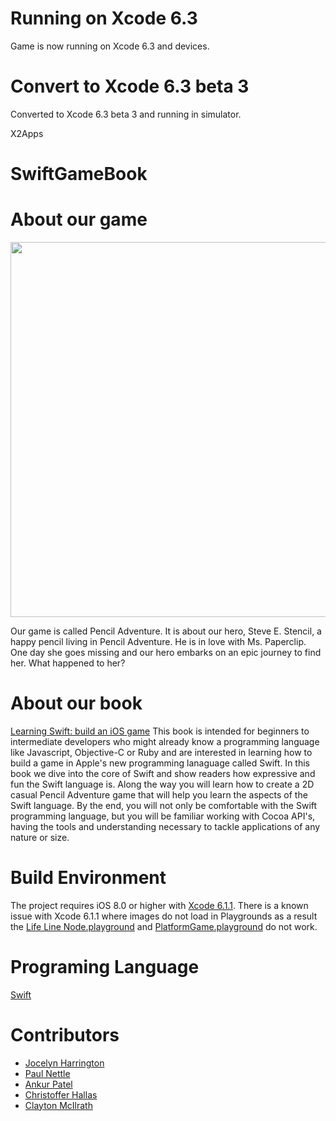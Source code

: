 Running on Xcode 6.3
====================
Game is now running on Xcode 6.3 and devices.


Convert to Xcode 6.3 beta 3
===========================
Converted to Xcode 6.3 beta 3 and running in simulator.

X2Apps


SwiftGameBook
=============
# About our game

<img src="https://github.com/jocelynlih/SwiftGameBook/blob/master/GamePreview.gif" width=600px>

Our game is called Pencil Adventure. It is about our hero, Steve E. Stencil, a happy pencil living in Pencil Adventure. He is in love with Ms. Paperclip. One day she goes missing and our hero embarks on an epic journey to find her. What happened to her?

# About our book
[Learning Swift: build an iOS game](http://shop.oreilly.com/product/9781939902115.do) 
This book is intended for beginners to intermediate developers who might already know a programming language like Javascript, Objective-C or Ruby and are interested in learning how to build a game in Apple's new programming lanaguage called Swift. 
In this book we dive into the core of Swift and show readers how expressive and fun the Swift language is. Along the way you will learn how to create a 2D casual Pencil Adventure game that will help you learn the aspects of the Swift language. By the end, you will not only be comfortable with the Swift programming language, but you will be familiar working with Cocoa API's, having the tools and understanding necessary to tackle applications of any nature or size.

# Build Environment
The project requires iOS 8.0 or higher with [Xcode 6.1.1](https://itunes.apple.com/us/app/xcode/id497799835?ls=1&mt=12). There is a known issue with Xcode 6.1.1 where images do not load in Playgrounds as a result the [Life Line Node.playground](https://github.com/jocelynlih/SwiftGameBook/tree/master/Playgrounds) and [PlatformGame.playground](https://github.com/jocelynlih/SwiftGameBook/tree/master/Playgrounds) do not work.

# Programing Language 
[Swift](https://developer.apple.com/swift/)

# Contributors
- [Jocelyn Harrington](http://www.cleanmicro.com)
- [Paul Nettle](http://www.paulnettle.com/)
- [Ankur Patel](http://www.encoredevlabs.com)
- [Christoffer Hallas](http://christofferhallas.com)
- [Clayton McIlrath](http://thinkclay.com)
